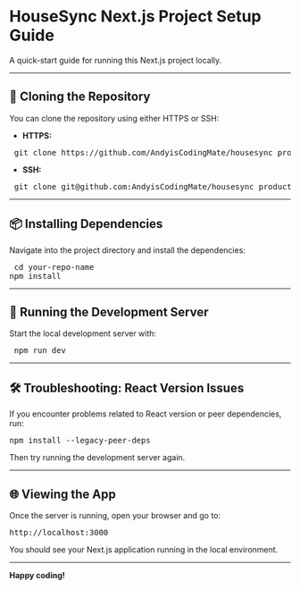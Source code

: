 # HouseSync Next.js Project Setup Guide

A quick-start guide for running this Next.js project locally.

---

## 🚀 Cloning the Repository

You can clone the repository using either HTTPS or SSH:

- **HTTPS:**

<pre> git clone https://github.com/AndyisCodingMate/housesync_product.git </pre>


- **SSH:**

<pre> git clone git@github.com:AndyisCodingMate/housesync_product.git </pre>

---

## 📦 Installing Dependencies

Navigate into the project directory and install the dependencies:

<pre> cd your-repo-name 
npm install
</pre>

---

## 🏃 Running the Development Server

Start the local development server with:

<pre> npm run dev</pre>

---

## 🛠️ Troubleshooting: React Version Issues

If you encounter problems related to React version or peer dependencies, run:

<pre>npm install --legacy-peer-deps</pre>


Then try running the development server again.

---

## 🌐 Viewing the App

Once the server is running, open your browser and go to:

<pre>http://localhost:3000</pre>



You should see your Next.js application running in the local environment.

---

**Happy coding!**